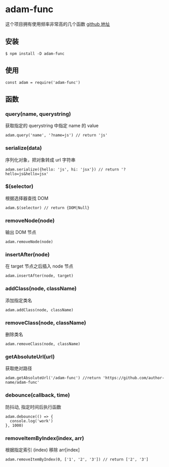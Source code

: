 # adam-func

这个项目拥有使用频率非常高的几个函数
[github 地址](https://github.com/mSumbur/adam)

## 安装
```
$ npm install -D adam-func
```

## 使用
```
const adam = require('adam-func')
```

## 函数
### query(name, querystring)
获取指定的 querystring 中指定 name 的 value
```
adam.query('name', '?name=js') // return 'js'
```

### serialize(data)
序列化对象，把对象转成 url 字符串
```
adam.serialize({hello: 'js', hi: 'jsx'}) // return '?hello=js&hello=jsx'
```

### $(selector)
根据选择器查找 DOM
```
adam.$(selector) // return {DOM|Null}
```

### removeNode(node)
输出 DOM 节点
```
adam.removeNode(node) 
```

### insertAfter(node)
在 target 节点之后插入 node 节点
```
adam.insertAfter(node, target) 
```

### addClass(node, className)
添加指定类名
```
adam.addClass(node, className) 
```

### removeClass(node, className)
删除类名
```
adam.removeClass(node, className) 
```

### getAbsoluteUrl(url)
获取绝对路径
```
adam.getAbsoluteUrl('/adam-func') //return 'https://github.com/author-name/adam-func'
```

### debounce(callback, time)
防抖动, 指定时间后执行函数
```
adam.debounce(() => {
  console.log('work')
}, 1000)    

```

### removeItemByIndex(index, arr)
根据指定索引 (index) 移除 arr[index]
```
adam.removeItemByIndex(0, ['1', '2', '3']) // return ['2', '3']
```